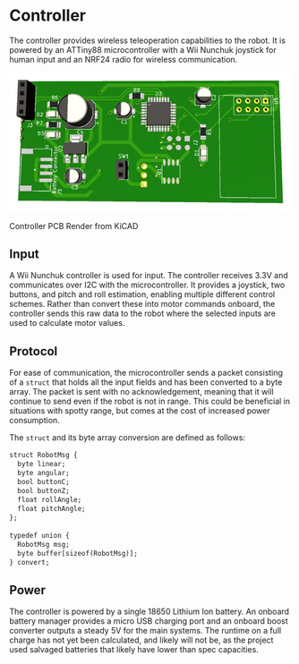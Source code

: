 # Controller
The controller provides wireless teleoperation capabilities to the robot. It is powered by an ATTiny88 microcontroller with a Wii Nunchuk joystick for human input and an NRF24 radio for wireless communication.

<img src="https://github.com/kk6axq/FlipBot/blob/main/media/Controller%20PCB%20Render.jpg?raw=true" alt="Controller PCB Render" width="600">

Controller PCB Render from KiCAD

## Input
A Wii Nunchuk controller is used for input. The controller receives 3.3V and communicates over I2C with the microcontroller. It provides a joystick, two buttons, and pitch and roll estimation, enabling multiple different control schemes. Rather than convert these into motor commands onboard, the controller sends this raw data to the robot where the selected inputs are used to calculate motor values.

## Protocol
For ease of communication, the microcontroller sends a packet consisting of a `struct` that holds all the input fields and has been converted to a byte array. The packet is sent with no acknowledgement, meaning that it will continue to send even if the robot is not in range. This could be beneficial in situations with spotty range, but comes at the cost of increased power consumption.

The `struct` and its byte array conversion are defined as follows:
```
struct RobotMsg {
  byte linear;
  byte angular;
  bool buttonC;
  bool buttonZ;
  float rollAngle;
  float pitchAngle;
};

typedef union {
  RobotMsg msg;
  byte buffer[sizeof(RobotMsg)];
} convert;
```

## Power
The controller is powered by a single 18650 Lithium Ion battery. An onboard battery manager provides a micro USB charging port and an onboard boost converter outputs a steady 5V for the main systems. The runtime on a full charge has not yet been calculated, and likely will not be, as the project used salvaged batteries that likely have lower than spec capacities.
